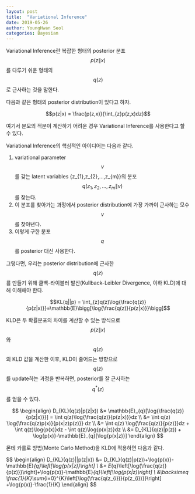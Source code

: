```yaml
---
layout: post
title:  "Variational Inference"
date: 2019-05-26
author: YoungHwan Seol
categories: Bayesian
---
```


Variational Inference란 복잡한 형태의 posterior 분포 $$p(z\|x)$$를 다루기 쉬운 형태의 $$q(z)$$로 근사하는 것을 말한다.

다음과 같은 형태의 posterior distribution이 있다고 하자. 

$$p(z|x) = \frac{p(z,x)}{\int_{z}p(z,x)dz}$$ 

여기서 분모의 적분이 계산하기 어려운 경우 Variational Inference를 사용한다고 할 수 있다.

Variational Inference의 핵심적인 아이디어는 다음과 같다.

1. variational parameter $$\nu$$를 갖는 latent variables \{z_{1},z_{2},...,z_{m}\}의 분포$$q(z_{1},z_{2},...,z_{m}\|\nu)$$를 찾는다.
2. 이 분포를 찾아가는 과정에서 posterior distribution에 가장 가까이 근사하는 모수 $$\nu$$를 찾아낸다.
3. 이렇게 구한 분포 $$q$$를 posterior 대신 사용한다.

그렇다면, 우리는 posterior distribution에 근사한 $$q(z)$$를 만들기 위해 쿨백-라이블러 발산(Kullback-Leibler Divergence, 이하 KLD)에 대해 이해해야 한다. 

$$KL(q||p) = \int_{z}q(z)\log{\frac{q(z)}{p(z|x)}}=\mathbb{E}\bigg[\log{\frac{q(z)}{p(z|x)}}\bigg]$$

KLD은 두 확률분포의 차이를 계산할 수 있는 방식으로 $$p(z\|x)$$와 $$q(z)$$의 KLD 값을 계산한 이후, KLD이 줄어드는 방향으로 $$q(z)$$를 update하는 과정을 반복하면, posterior를 잘 근사하는 $$q^{*}(z)$$를 얻을 수 있다.

$$
\begin{align}
	D_{KL}(q(z)|p(z|x)) &= \mathbb{E}_{q}[\log{\frac{q(z)}{p(z|x)}}] = \int q(z)\log{\frac{q(z)}{p(z|x)}}dz \\
	&= \int q(z) \log{\frac{q(z)p(x)}{p(x|z)p(z)}} dz \\
	&= \int q(z) \log{\frac{q(z)}{p(z)}}dz + \int q(z)\log{p(x)}dz - \int q(z)\log{p(x|z)}dz \\
	&= D_{KL}(q(z)|p(z)) + \log{p(x)}-\mathbb{E}_{q}[\log{p(x|z)}]
\end{align}
$$

몬테 카를로 방법(Monte Carlo Method)을 KLD에 적용하면 다음과 같다.

$$
\begin{align}
	D_{KL}(q(z)||p(z|x)) &= D_{KL}(q(z)|p(z))+\log{p(x)}-\mathbb{E}_{q}\left[\log{p(x|z)}\right] \\
    &= E_{q}\left[\log{\frac{q(z)}{p(z)}}\right]+\log{p(x)}-\mathbb{E}_{q}\left[\log{p(x|z)\right] \\
    &\backsimeq \frac{1}{K}\sum_{i=0}^{K}\left[\log{\frac{q(z_{i})}{p(z_{i})}}\right] +\log{p(x)}-\frac{1}{K}
\end{align}
$$
